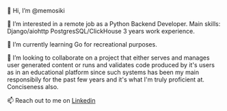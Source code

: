👋 Hi, I’m @memosiki

👀 I’m interested in a remote job as a Python Backend Developer. Main skills: Django/aiohttp PostgresSQL/ClickHouse 3 years work experience.

🌱 I’m currently learning Go for recreational purposes.

💞️ I’m looking to collaborate on a project that either serves and manages user generated content or runs and validates
code produced by it's users as in an educational platform 
since such systems has been my main responsibily for the past few years and it's what I'm truly proficient at. Conciseness also.

📫 Reach out to me on [Linkedin](https://www.linkedin.com/in/konstantin-lukashkin/)

<!---
memosiki/memosiki is a ✨ special ✨ repository because its `README.md` (this file) appears on your GitHub profile.
You can click the Preview link to take a look at your changes.
--->
